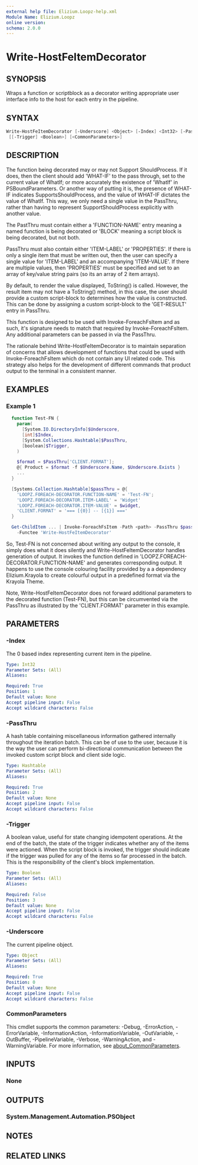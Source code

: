 ```yaml
---
external help file: Elizium.Loopz-help.xml
Module Name: Elizium.Loopz
online version:
schema: 2.0.0
---
```


# Write-HostFeItemDecorator

## SYNOPSIS

Wraps a function or scriptblock as a decorator writing appropriate user interface
info to the host for each entry in the pipeline.

## SYNTAX

```powershell
Write-HostFeItemDecorator [-Underscore] <Object> [-Index] <Int32> [-PassThru] <Hashtable>
 [[-Trigger] <Boolean>] [<CommonParameters>]
```

## DESCRIPTION

The function being decorated may or may not Support ShouldProcess. If it does, then the
client should add 'WHAT-IF' to the pass through, set to the current value of WhatIf;
or more accurately the existence of 'WhatIf' in PSBoundParameters. Or another way of putting
it is, the presence of WHAT-IF indicates SupportsShouldProcess, and the value of WHAT-IF
dictates the value of WhatIf. This way, we only need a single value in the PassThru, rather
than having to represent SupportShouldProcess explicitly with another value.

  The PastThru must contain either a 'FUNCTION-NAME' entry meaning a named function is
being decorated or 'BLOCK' meaning a script block is being decorated, but not both.

  PassThru must also contain either 'ITEM-LABEL' or 'PROPERTIES'. If there is only a single
item that must be written out, then the user can specify a single value for 'ITEM-LABEL'
and an accompanying 'ITEM-VALUE'. If there are multiple values, then 'PROPERTIES' must
be specified and set to an array of key/value string pairs (so its an array of 2 item arrays).

  By default, to render the value displayed, ToString() is called. However, the result item
may not have a ToString() method, in this case, the user should provide a custom script-block
to determines how the value is constructed. This can be done by assigning a custom script-block
to the 'GET-RESULT' entry in PassThru.

  This function is designed to be used with Invoke-ForeachFsItem and as such, it's signature
needs to match that required by Invoke-ForeachFsItem. Any additional parameters can be
passed in via the PassThru.

  The rationale behind Write-HostFeItemDecorator is to maintain separation of concerns
that allows development of functions that could be used with Invoke-ForeachFsItem which do
not contain any UI related code. This strategy also helps for the development of different
commands  that product output to the terminal in a consistent manner.

## EXAMPLES

### Example 1

```powershell
  function Test-FN {
    param(
      [System.IO.DirectoryInfo]$Underscore,
      [int]$Index,
      [System.Collections.Hashtable]$PassThru,
      [boolean]$Trigger,
    )

    $format = $PassThru['CLIENT.FORMAT'];
    @{ Product = $format -f $Underscore.Name, $Underscore.Exists }
    ...
  }

  [Systems.Collection.Hashtable]$passThru = @{
    'LOOPZ.FOREACH-DECORATOR.FUNCTION-NAME' = 'Test-FN';
    'LOOPZ.FOREACH-DECORATOR.ITEM-LABEL' = 'Widget'
    'LOOPZ.FOREACH-DECORATOR.ITEM-VALUE' = $widget,
    'CLIENT.FORMAT' = '=== [{0}] -- [{1}] ==='
  }

  Get-ChildItem ... | Invoke-ForeachFsItem -Path <path> -PassThru $passThru
    -Functee 'Write-HostFeItemDecorator'
```

  So, Test-FN is not concerned about writing any output to the console, it simply does
what it does silently and Write-HostFeItemDecorator handles generation of output. It
invokes the function defined in 'LOOPZ.FOREACH-DECORATOR.FUNCTION-NAME' and generates
corresponding output. It happens to use the console colouring facility provided by a
a dependency Elizium.Krayola to create colourful output in a predefined format via the
Krayola Theme.

Note, Write-HostFeItemDecorator does not forward additional parameters to the decorated
function (Test-FN), but this can be circumvented via the PassThru as illustrated by
the 'CLIENT.FORMAT' parameter in this example.

## PARAMETERS

### -Index

The 0 based index representing current item in the pipeline.

```yaml
Type: Int32
Parameter Sets: (All)
Aliases:

Required: True
Position: 1
Default value: None
Accept pipeline input: False
Accept wildcard characters: False
```

### -PassThru

A hash table containing miscellaneous information gathered internally
throughout the iteration batch. This can be of use to the user, because it is the way
the user can perform bi-directional communication between the invoked custom script block
and client side logic.

```yaml
Type: Hashtable
Parameter Sets: (All)
Aliases:

Required: True
Position: 2
Default value: None
Accept pipeline input: False
Accept wildcard characters: False
```

### -Trigger

A boolean value, useful for state changing idempotent operations. At the end
of the batch, the state of the trigger indicates whether any of the items were actioned.
When the script block is invoked, the trigger should indicate if the trigger was pulled for
any of the items so far processed in the batch. This is the responsibility of the
client's block implementation.

```yaml
Type: Boolean
Parameter Sets: (All)
Aliases:

Required: False
Position: 3
Default value: None
Accept pipeline input: False
Accept wildcard characters: False
```

### -Underscore

The current pipeline object.

```yaml
Type: Object
Parameter Sets: (All)
Aliases:

Required: True
Position: 0
Default value: None
Accept pipeline input: False
Accept wildcard characters: False
```

### CommonParameters

This cmdlet supports the common parameters: -Debug, -ErrorAction, -ErrorVariable, -InformationAction, -InformationVariable, -OutVariable, -OutBuffer, -PipelineVariable, -Verbose, -WarningAction, and -WarningVariable. For more information, see [about_CommonParameters](http://go.microsoft.com/fwlink/?LinkID=113216).

## INPUTS

### None

## OUTPUTS

### System.Management.Automation.PSObject

## NOTES

## RELATED LINKS
